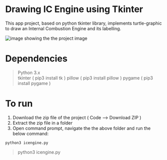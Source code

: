 # Drawing IC Engine using Tkinter
This app project, based on python tkinter library, implements turtle-graphic to draw an Internal Combustion Engine and its labelling.


![image showing the the project image](/projectscreenshot.png)


# Dependencies
> Python 3.x  
> tkinter      ( pip3 install tk     )
> pillow       ( pip3 install pillow )
> pygame       ( pip3 install pygame )

# To run
1. Download the zip file of the project ( Code --> Download ZIP )
2. Extract the zip file in a folder
3. Open command prompt, navigate the the above folder and run the below command:
```console
python3 icengine.py
```
> python3 icengine.py



